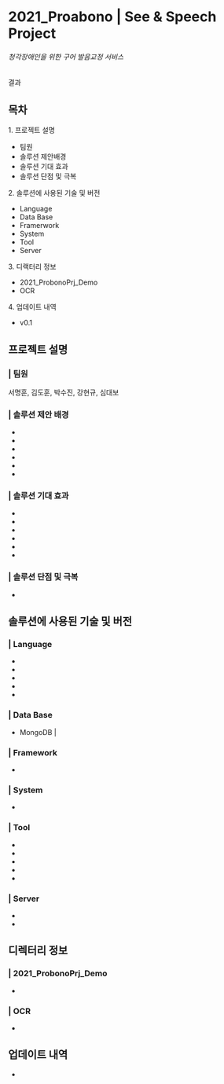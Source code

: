 # 2021_Proabono | See & Speech Project

<h6>청각장애인을 위한 구어 발음교정 서비스</h6>

결과

<h2>목차</h2>

<p><a>1. 프로젝트 설명</a></p>
<ul>
  <li>팀원</li>
  <li>솔루션 제안배경</li>
  <li>솔루션 기대 효과</li>
  <li>솔루션 단점 및 극복</li>
</ul>

<p><a>2. 솔루션에 사용된 기술 및 버전</a></p>
<ul>
  <li>Language</li>
  <li>Data Base</li>
  <li>Framerwork</li>
  <li>System</li>
  <li>Tool</li>
  <li>Server</li>
</ul>

<p><a>3. 디랙터리 정보</a></p>
<ul>
  <li>2021_ProbonoPrj_Demo</li>
  <li>OCR</li>
</ul>

<p><a>4. 업데이트 내역</a></p>
<ul>
  <li>v0.1</li>
</ul>

<h2>프로젝트 설명</h2>
<h3>| 팀원</h3>
<p>서명훈, 김도훈, 박수진, 강현규, 심대보</p>
<h3>| 솔루션 제안 배경</h3>
<ul>
  <li></li>
  <li></li>
  <li></li>
  <li></li>
  <li></li>
  <li></li>
</ul>

<h3>| 솔루션 기대 효과</h3>
<ul>
  <li></li>
  <li></li>
  <li></li>
  <li></li>
  <li></li>
  <li></li>
</ul>

<h3>| 솔루션 단점 및 극복</h3>
<ul>
  <li></li>
</ul>

<h2>솔루션에 사용된 기술 및 버전</h2>
<h3>| Language</h3>
<ul>
  <li></li>
  <li></li>
  <li></li>
  <li></li>
  <li></li>
</ul>

<h3>| Data Base</h3>
<ul>
  <li>MongoDB | </li>
</ul>

<h3>| Framework</h3>
<ul>
  <li></li>
</ul>

<h3>| System</h3>
<ul>
  <li></li>
</ul>

<h3>| Tool</h3>
<ul>
  <li></li>
  <li></li>
  <li></li>
  <li></li>
  <li></li>
</ul>

<h3>| Server</h3>
<ul>
  <li></li>
  <li></li>
</ul>

<h2>디렉터리 정보</h2>
<h3>| 2021_ProbonoPrj_Demo</h3>
<ul>
  <li></li>
</ul>

<h3>| OCR</h3>
<ul>
  <li></li>
</ul>

<h2>업데이트 내역</h2>
<ul>
  <li></li>
</ul>

